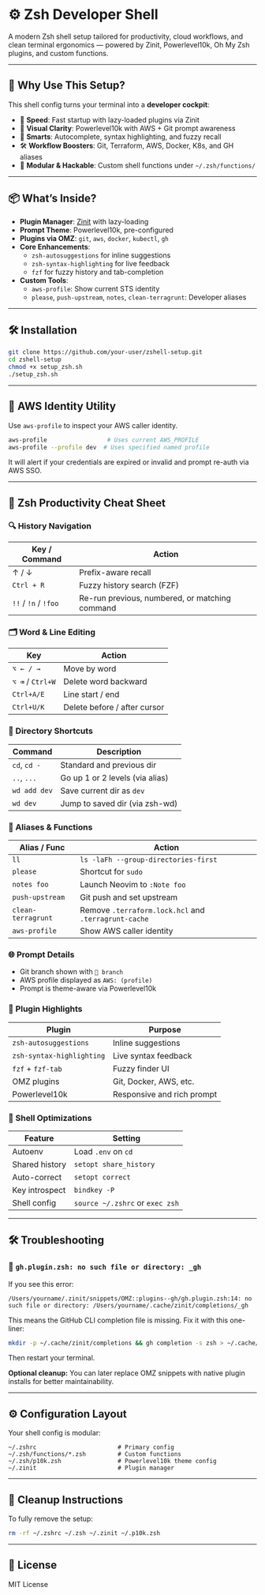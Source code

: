 # ⚙️ Zsh Developer Shell

A modern Zsh shell setup tailored for productivity, cloud workflows, and clean terminal ergonomics — powered by Zinit, Powerlevel10k, Oh My Zsh plugins, and custom functions.

---

## 🚀 Why Use This Setup?

This shell config turns your terminal into a **developer cockpit**:

- 🔁 **Speed**: Fast startup with lazy-loaded plugins via Zinit  
- 🌈 **Visual Clarity**: Powerlevel10k with AWS + Git prompt awareness  
- 🧠 **Smarts**: Autocomplete, syntax highlighting, and fuzzy recall  
- 🛠️ **Workflow Boosters**: Git, Terraform, AWS, Docker, K8s, and GH aliases  
- 🧩 **Modular & Hackable**: Custom shell functions under `~/.zsh/functions/`

---

## 📦 What’s Inside?

- **Plugin Manager**: [Zinit](https://github.com/zdharma-continuum/zinit) with lazy-loading
- **Prompt Theme**: Powerlevel10k, pre-configured
- **Plugins via OMZ**: `git`, `aws`, `docker`, `kubectl`, `gh`
- **Core Enhancements**:
  - `zsh-autosuggestions` for inline suggestions
  - `zsh-syntax-highlighting` for live feedback
  - `fzf` for fuzzy history and tab-completion
- **Custom Tools**:
  - `aws-profile`: Show current STS identity
  - `please`, `push-upstream`, `notes`, `clean-terragrunt`: Developer aliases

---

## 🛠️ Installation

```bash
git clone https://github.com/your-user/zshell-setup.git
cd zshell-setup
chmod +x setup_zsh.sh
./setup_zsh.sh
```

---

## 🔐 AWS Identity Utility

Use `aws-profile` to inspect your AWS caller identity.

```bash
aws-profile                 # Uses current AWS_PROFILE
aws-profile --profile dev  # Uses specified named profile
```

It will alert if your credentials are expired or invalid and prompt re-auth via AWS SSO.

---

## 🧠 Zsh Productivity Cheat Sheet

### 🔍 History Navigation

| Key / Command | Action |
|---------------|--------|
| ↑ / ↓         | Prefix-aware recall |
| `Ctrl + R`    | Fuzzy history search (FZF) |
| `!!` / `!n` / `!foo` | Re-run previous, numbered, or matching command |

### 🗂 Word & Line Editing

| Key           | Action |
|---------------|--------|
| `⌥ ← / →`     | Move by word |
| `⌥ ⌫` / `Ctrl+W` | Delete word backward |
| `Ctrl+A/E`    | Line start / end |
| `Ctrl+U/K`    | Delete before / after cursor |

### 📁 Directory Shortcuts

| Command       | Description |
|---------------|-------------|
| `cd`, `cd -`  | Standard and previous dir |
| `..`, `...`   | Go up 1 or 2 levels (via alias) |
| `wd add dev`  | Save current dir as `dev` |
| `wd dev`      | Jump to saved dir (via zsh-wd) |

### 💬 Aliases & Functions

| Alias / Func       | Action |
|--------------------|--------|
| `ll`               | `ls -laFh --group-directories-first` |
| `please`           | Shortcut for `sudo` |
| `notes foo`        | Launch Neovim to `:Note foo` |
| `push-upstream`    | Git push and set upstream |
| `clean-terragrunt` | Remove `.terraform.lock.hcl` and `.terragrunt-cache` |
| `aws-profile`      | Show AWS caller identity |

### 🌐 Prompt Details

- Git branch shown with ` branch`
- AWS profile displayed as `AWS: (profile)`
- Prompt is theme-aware via Powerlevel10k

### 🔌 Plugin Highlights

| Plugin                  | Purpose |
|-------------------------|---------|
| `zsh-autosuggestions`   | Inline suggestions |
| `zsh-syntax-highlighting` | Live syntax feedback |
| `fzf` + `fzf-tab`       | Fuzzy finder UI |
| OMZ plugins             | Git, Docker, AWS, etc. |
| Powerlevel10k           | Responsive and rich prompt |

### 🧩 Shell Optimizations

| Feature         | Setting |
|-----------------|---------|
| Autoenv         | Load `.env` on `cd` |
| Shared history  | `setopt share_history` |
| Auto-correct    | `setopt correct` |
| Key introspect  | `bindkey -P` |
| Shell config    | `source ~/.zshrc` or `exec zsh` |

---

## 🛠️ Troubleshooting

### 🐛 `gh.plugin.zsh: no such file or directory: _gh`

If you see this error:
```
/Users/yourname/.zinit/snippets/OMZ::plugins--gh/gh.plugin.zsh:14: no such file or directory: /Users/yourname/.cache/zinit/completions/_gh
```

This means the GitHub CLI completion file is missing. Fix it with this one-liner:

```bash
mkdir -p ~/.cache/zinit/completions && gh completion -s zsh > ~/.cache/zinit/completions/_gh
```

Then restart your terminal.

**Optional cleanup:** You can later replace OMZ snippets with native plugin installs for better maintainability.

---

## ⚙️ Configuration Layout

Your shell config is modular:

```
~/.zshrc                       # Primary config
~/.zsh/functions/*.zsh         # Custom functions
~/.zsh/p10k.zsh                # Powerlevel10k theme config
~/.zinit                       # Plugin manager
```

---

## 🧼 Cleanup Instructions

To fully remove the setup:

```bash
rm -rf ~/.zshrc ~/.zsh ~/.zinit ~/.p10k.zsh
```

---

## 📜 License

MIT License
